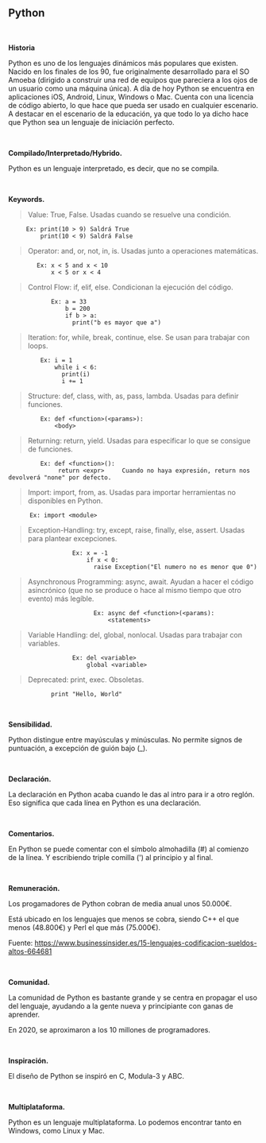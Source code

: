 ## Python
<br>

**Historia**

Python es uno de los lenguajes dinámicos más populares que existen.
Nacido en los finales de los 90, fue originalmente desarrollado para el SO Amoeba (dirigido a construir una red de equipos que pareciera a los ojos de un usuario como una máquina única).
A día de hoy Python se encuentra en aplicaciones iOS, Android, Linux, Windows o Mac.
Cuenta con una licencia de código abierto, lo que hace que pueda ser usado en cualquier escenario. A destacar en el escenario de la educación, ya que todo lo ya dicho hace que Python sea un lenguaje de iniciación perfecto.

<br>

**Compilado/Interpretado/Hybrido.**

Python es un lenguaje interpretado, es decir, que no se compila.

<br>

**Keywords.**

> Value: True, False. Usadas cuando se resuelve una condición.
> 
         Ex: print(10 > 9) Saldrá True
             print(10 < 9) Saldrá False

> Operator: and, or, not, in, is. Usadas junto a operaciones matemáticas.
> 
            Ex: x < 5 and x < 10
                x < 5 or x < 4
                
> Control Flow: if, elif, else. Condicionan la ejecución del código.
> 
                Ex: a = 33
                    b = 200
                    if b > a:
                      print("b es mayor que a")

> Iteration: for, while, break, continue, else. Se usan para trabajar con loops.
> 
             Ex: i = 1 
                 while i < 6:
                   print(i)
                   i += 1

> Structure: def, class, with, as, pass, lambda. Usadas para definir funciones.
> 
             Ex: def <function>(<params>):
                 <body>

> Returning: return, yield. Usadas para especificar lo que se consigue de funciones.
> 
             Ex: def <function>():
                  return <expr>     Cuando no haya expresión, return nos devolverá "none" por defecto.

> Import: import, from, as. Usadas para importar herramientas no disponibles en Python.
> 
          Ex: import <module>

> Exception-Handling: try, except, raise, finally, else, assert. Usadas para plantear 
>excepciones.

                      Ex: x = -1
                          if x < 0:
                            raise Exception("El numero no es menor que 0")

> Asynchronous Programming: async, await. Ayudan a hacer el código asincrónico (que no se produce o hace al mismo tiempo que otro evento) más legíble. 
> 
                            Ex: async def <function>(<params):
                                <statements>

> Variable Handling: del, global, nonlocal. Usadas para trabajar con variables.
> 
                      Ex: del <variable>
                          global <variable>

> Deprecated: print, exec. Obsoletas. 
> 
                print "Hello, World"


<br>

**Sensibilidad.** 

Python distingue entre mayúsculas y minúsculas.
No permite signos de puntuación, a excepción de guión bajo (_).


<br>

**Declaración.**

La declaración en Python acaba cuando le das al intro para ir a otro reglón.
Eso significa que cada línea en Python es una declaración.

<br>

**Comentarios.**

En Python se puede comentar con el símbolo almohadilla (#) al comienzo de la línea.
Y escribiendo triple comilla (') al principio y al final.


<br>

**Remuneración.**

Los progamadores de Python cobran de media anual unos 50.000€.

Está ubicado en los lenguajes que menos se cobra, siendo C++ el que menos (48.800€) y Perl el que más (75.000€).

Fuente: https://www.businessinsider.es/15-lenguajes-codificacion-sueldos-altos-664681

<br>

**Comunidad.** 

La comunidad de Python es bastante grande y se centra en propagar el uso del lenguaje, ayudando a la gente nueva y principiante con ganas de aprender.

En 2020, se aproximaron a los 10 millones de programadores.

<br>

**Inspiración.** 

El diseño de Python se inspiró en C, Modula-3 y ABC.

<br>

**Multiplataforma.** 

Python es un lenguaje multiplataforma. Lo podemos encontrar tanto en Windows, como Linux y Mac.

<br>

